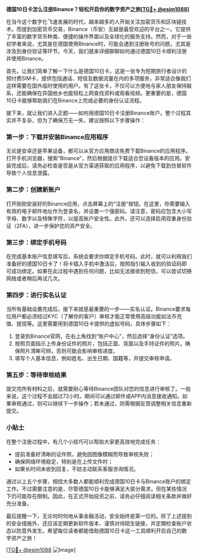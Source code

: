 **德国10日卡怎么注册Binance？轻松开启你的数字资产之旅[[TG💪+ @esim1088](https://t.me/s/esim1088)]**

在当今这个数字化飞速发展的时代，越来越多的人开始关注加密货币和区块链技术。而提到加密货币交易，Binance（币安）无疑是最受欢迎的平台之一。它提供了丰富的数字货币种类、便捷的操作界面以及全球化的服务支持。然而，对于一些初学者来说，尤其是在德国使用Binance时，可能会遇到注册账号的问题，尤其是涉及到身份验证等环节。今天，我们就来详细聊聊如何通过德国10日卡顺利注册并使用Binance。

首先，让我们简单了解一下什么是德国10日卡。这是一张专为短期旅行者设计的预付费SIM卡，提供包括通话、短信及数据流量在内的多项服务，非常适合像我们这样需要在国外临时使用的用户。有了这张卡，不仅可以方便地与家人朋友保持联系，还能确保在异国他乡也能轻松上网查找资料或观看视频。更重要的是，德国10日卡能够帮助我们在Binance上完成必要的身份认证流程。

接下来，就让我们进入正题——如何用德国10日卡注册Binance账户。整个过程其实并不复杂，但为了确保万无一失，建议按照以下步骤操作：

### 第一步：下载并安装Binance应用程序

无论是安卓还是苹果设备，都可以从官方应用商店免费下载Binance的应用程序。打开手机浏览器，搜索“Binance”，然后根据提示下载适合您设备版本的应用。安装完成后，请务必检查是否是从官方渠道获取的应用程序，以避免下载到仿冒软件导致个人信息泄露。

### 第二步：创建新账户

打开刚刚安装好的Binance应用，点击屏幕上的“注册”按钮。在这里，你需要输入有效的电子邮件地址作为登录名，并设置一个强密码。请注意，密码应包含大小写字母、数字以及特殊字符，以提高账户安全性。此外，还可以选择启用双重身份验证（2FA），进一步保护您的资产安全。

### 第三步：绑定手机号码

在完成基本账户信息填写后，系统会要求你绑定手机号码。此时，就可以利用我们准备好的德国10日卡了！将卡插入手机中激活后，按照指引输入收到的验证码即可成功绑定。如果在此过程中遇到任何问题，比如无法接收到短信，可以尝试切换网络或者稍后再试几次。

### 第四步：进行实名认证

当所有基础设置完成后，接下来就是最重要的一步——实名认证。Binance要求每位用户都必须经过KYC（了解你的客户）审核才能正常使用高级功能如法币充值、提现等。这里需要用到德国10日卡提供的虚拟号码，具体步骤如下：

1. 登录到Binance官网，在右上角找到“账户中心”，然后选择“身份认证”选项。
2. 按照页面指示上传身份证件的照片，包括正面、背面以及手持证件的照片。确保照片清晰可辨，否则可能会影响审核进度。
3. 填写个人基本信息，例如姓名、出生日期、国籍等，并提交审核申请。

### 第五步：等待审核结果

提交完所有材料之后，就需要耐心等待Binance团队对您的信息进行审核了。一般来说，这个过程不会超过72小时。期间可以通过邮件或APP内消息接收通知。如果审核通过，则可以继续下一步操作；若未通过，则需根据反馈调整相关信息重新提交。

### 小贴士

在整个注册过程中，有几个小技巧可以帮助大家更高效地完成任务：
- 提前准备好清晰的证件照，避免因图像模糊而导致审核失败；
- 确保网络环境稳定，特别是在上传文件时；
- 如果长时间未收到回复，不妨主动联系客服咨询情况。

通过以上五个步骤，相信大多数人都能顺利完成德国10日卡与Binance账户的绑定工作。不过需要注意的是，尽管德国10日卡能够满足大部分需求，但在某些情况下仍可能存在限制。因此，在正式开始投资之前，请务必仔细阅读相关条款并做好充分准备。

最后提醒一下，无论何时何地从事金融活动，安全始终是第一位的。除了上述提到的安全措施外，还应该定期更新软件版本、谨慎对待陌生链接，并定期检查账户状态以防意外发生。希望每位读者都能借助德国10日卡这一工具顺利开启自己的数字资产之旅！

[[TG💪+ @esim1088](https://t.me/s/esim1088) ![Image](https://i.postimg.cc/4NQfJmqS/Snipaste-2025-05-13-00-14-12.png)]